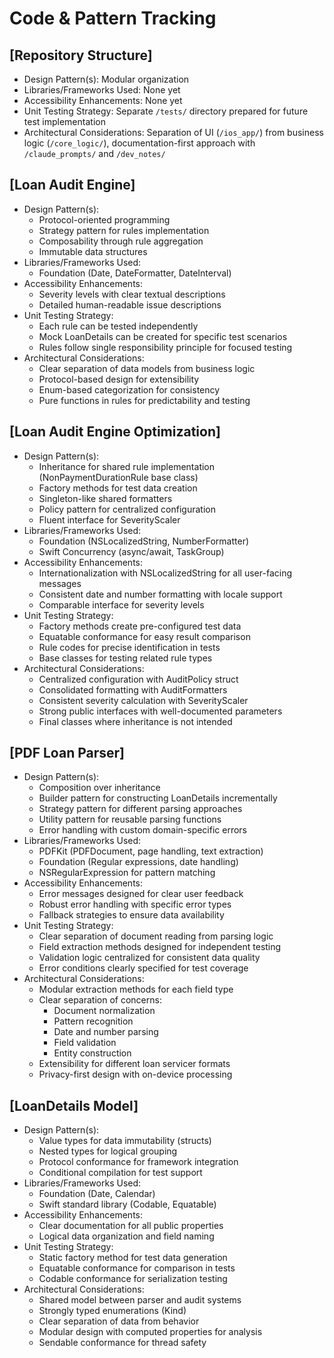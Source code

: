 # Code & Pattern Tracking

## [Repository Structure]
- Design Pattern(s): Modular organization
- Libraries/Frameworks Used: None yet
- Accessibility Enhancements: None yet
- Unit Testing Strategy: Separate `/tests/` directory prepared for future test implementation
- Architectural Considerations: Separation of UI (`/ios_app/`) from business logic (`/core_logic/`), documentation-first approach with `/claude_prompts/` and `/dev_notes/`

## [Loan Audit Engine]
- Design Pattern(s): 
  - Protocol-oriented programming
  - Strategy pattern for rules implementation
  - Composability through rule aggregation
  - Immutable data structures
- Libraries/Frameworks Used: 
  - Foundation (Date, DateFormatter, DateInterval)
- Accessibility Enhancements: 
  - Severity levels with clear textual descriptions
  - Detailed human-readable issue descriptions
- Unit Testing Strategy: 
  - Each rule can be tested independently
  - Mock LoanDetails can be created for specific test scenarios
  - Rules follow single responsibility principle for focused testing
- Architectural Considerations: 
  - Clear separation of data models from business logic
  - Protocol-based design for extensibility
  - Enum-based categorization for consistency
  - Pure functions in rules for predictability and testing

## [Loan Audit Engine Optimization]
- Design Pattern(s): 
  - Inheritance for shared rule implementation (NonPaymentDurationRule base class)
  - Factory methods for test data creation
  - Singleton-like shared formatters
  - Policy pattern for centralized configuration
  - Fluent interface for SeverityScaler
- Libraries/Frameworks Used: 
  - Foundation (NSLocalizedString, NumberFormatter)
  - Swift Concurrency (async/await, TaskGroup)
- Accessibility Enhancements: 
  - Internationalization with NSLocalizedString for all user-facing messages
  - Consistent date and number formatting with locale support
  - Comparable interface for severity levels
- Unit Testing Strategy: 
  - Factory methods create pre-configured test data
  - Equatable conformance for easy result comparison
  - Rule codes for precise identification in tests
  - Base classes for testing related rule types
- Architectural Considerations: 
  - Centralized configuration with AuditPolicy struct
  - Consolidated formatting with AuditFormatters
  - Consistent severity calculation with SeverityScaler
  - Strong public interfaces with well-documented parameters
  - Final classes where inheritance is not intended

## [PDF Loan Parser]
- Design Pattern(s): 
  - Composition over inheritance
  - Builder pattern for constructing LoanDetails incrementally
  - Strategy pattern for different parsing approaches
  - Utility pattern for reusable parsing functions
  - Error handling with custom domain-specific errors
- Libraries/Frameworks Used: 
  - PDFKit (PDFDocument, page handling, text extraction)
  - Foundation (Regular expressions, date handling)
  - NSRegularExpression for pattern matching
- Accessibility Enhancements: 
  - Error messages designed for clear user feedback
  - Robust error handling with specific error types
  - Fallback strategies to ensure data availability
- Unit Testing Strategy: 
  - Clear separation of document reading from parsing logic
  - Field extraction methods designed for independent testing
  - Validation logic centralized for consistent data quality
  - Error conditions clearly specified for test coverage
- Architectural Considerations: 
  - Modular extraction methods for each field type
  - Clear separation of concerns:
    - Document normalization
    - Pattern recognition
    - Date and number parsing
    - Field validation
    - Entity construction
  - Extensibility for different loan servicer formats
  - Privacy-first design with on-device processing

## [LoanDetails Model]
- Design Pattern(s): 
  - Value types for data immutability (structs)
  - Nested types for logical grouping
  - Protocol conformance for framework integration
  - Conditional compilation for test support
- Libraries/Frameworks Used: 
  - Foundation (Date, Calendar)
  - Swift standard library (Codable, Equatable)
- Accessibility Enhancements: 
  - Clear documentation for all public properties
  - Logical data organization and field naming
- Unit Testing Strategy: 
  - Static factory method for test data generation
  - Equatable conformance for comparison in tests
  - Codable conformance for serialization testing
- Architectural Considerations: 
  - Shared model between parser and audit systems
  - Strongly typed enumerations (Kind)
  - Clear separation of data from behavior
  - Modular design with computed properties for analysis
  - Sendable conformance for thread safety